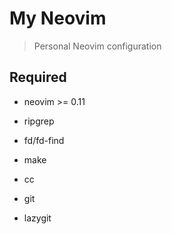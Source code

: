 # My Neovim

> Personal Neovim configuration

## Required

- neovim >= 0.11

- ripgrep

- fd/fd-find

- make

- cc

- git

- lazygit
